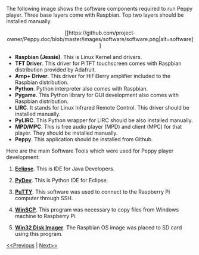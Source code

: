 The following image shows the software components required to run Peppy player. Three base layers come with Raspbian. Top two layers should be installed manually.

<p align="center">
[[https://github.com/project-owner/Peppy.doc/blob/master/images/software/software.png|alt=software]]
</p>

* **Raspbian (Jessie)**. This is Linux Kernel and drivers.
* **TFT Driver**. This driver for PiTFT touchscreen comes with Raspbian distribution provided by Adafruit.
* **Amp+ Driver**. This driver for HiFiBerry amplifier included to the Raspbian distribution.
* **Python**. Python interpreter also comes with Raspbian.
* **Pygame**. This Python library for GUI development also comes with Raspbian distribution. 
* **LIRC**. It stands for Linux Infrared Remote Control. This driver should be installed manually.
* **PyLIRC**. This Python wrapper for LIRC should be also installed manually.
* **MPD/MPC**. This is free audio player (MPD) and client (MPC) for that player. They should be installed manually.
* **Peppy**. This application should be installed from Github.

Here are the main Software Tools which were used for Peppy player development:

1. **[Eclipse](https://www.eclipse.org/)**. This is IDE for Java Developers.

2. **[PyDev](http://www.pydev.org/)**. This is Python IDE for Eclipse.

3. **[PuTTY](http://www.chiark.greenend.org.uk/~sgtatham/putty/download.html)**. This software was used to connect to the Raspberry Pi computer through SSH.

4. **[WinSCP](https://winscp.net/eng/index.php)**. This program was necessary to copy files from Windows machine to Raspberry Pi.

5. **[Win32 Disk Imager](https://sourceforge.net/projects/win32diskimager/)**. The Raspbian OS image was placed to SD card using this program.

[<<Previous](https://github.com/project-owner/Peppy.doc/wiki/Assembling) | [Next>>](https://github.com/project-owner/Peppy.doc/wiki/Installation)